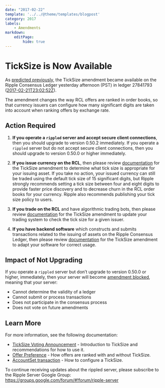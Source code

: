 ```yaml
---
date: "2017-02-22"
template: '../../@theme/templates/blogpost'
category: 2017
labels:
    - Amendments
markdown:
    editPage:
        hide: true
---
```

# TickSize is Now Available

As [predicted previously](https://developers.ripple.com/blog/2017/ticksize-3days.html), the TickSize amendment became available on the Ripple Consensus Ledger yesterday afternoon (PST) in ledger 27841793 ([2017-02-21T23:02:52Z](https://xrpcharts.ripple.com/#/transactions/A12430E470BE5C846759EAE3C442FF03374D5D73ECE5815CF4906894B769565E)).

The amendment changes the way RCL offers are ranked in order books, so that currency issuers can configure how many significant digits are taken into account when ranking offers by exchange rate.


## Action Required

1. **If you operate a `rippled` server and accept secure client connections**, then you should upgrade to version 0.50.2 immediately. If you operate a `rippled` server but do not accept secure client connections, then you should upgrade to version 0.50.0 or higher immediately.

2. **If you issue currency on the RCL**, then please review [documentation](https://ripple.com/build/transactions/#offer-preference) for the TickSize amendment to determine what tick size is appropriate for your issuing asset. If you take no action, your issued currency can still be traded using the default tick size of 15 significant digits, but Ripple strongly recommends setting a tick size between four and eight digits to provide faster price discovery and to decrease churn in the RCL order books for your currency. Ripple also recommends publishing your tick size policy to users.

3. **If you trade on the RCL** and have algorithmic trading bots, then please review [documentation](https://ripple.com/build/transactions/#offer-preference) for the TickSize amendment to update your trading system to check the tick size for a given issuer.

4. **If you have backend software** which constructs and submits transactions related to the issuing of assets on the Ripple Consensus Ledger, then please review [documentation](https://ripple.com/build/transactions/#offer-preference) for the TickSize amendment to adapt your software for correct usage.


## Impact of Not Upgrading

If you operate a `rippled` server but don’t upgrade to version 0.50.0 or higher, immediately, then your server will become [amendment blocked](https://ripple.com/build/amendments/#amendment-blocked), meaning that your server:

* Cannot determine the validity of a ledger
* Cannot submit or process transactions
* Does not participate in the consensus process
* Does not vote on future amendments


## Learn More

For more information, see the following documentation:

- [TickSize Voting Announcement](https://developers.ripple.com/blog/2017/ticksize-voting.html) - Introduction to TickSize and recommendations for how to use it.
- [Offer Preference](https://ripple.com/build/transactions/#offer-preference) - How offers are ranked with and without TickSize.
- [AccountSet transaction](https://ripple.com/build/transactions/#accountset) - How to configure a TickSize.

To continue receiving updates about the rippled server, please subscribe to the Ripple Server Google Group: <https://groups.google.com/forum/#!forum/ripple-server>

